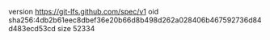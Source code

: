 version https://git-lfs.github.com/spec/v1
oid sha256:4db2b61eec8dbef36e20b66d8b498d262a028406b467592736d84d483ecd53cd
size 52334
